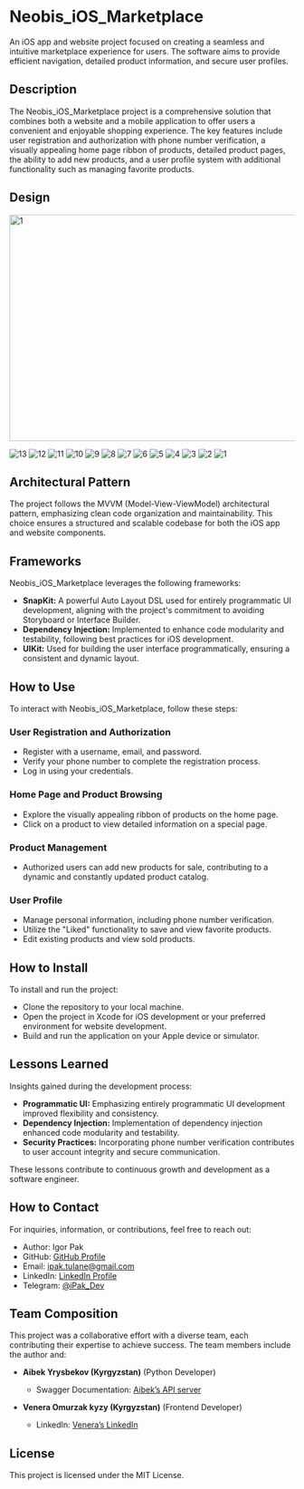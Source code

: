 # Neobis_iOS_Marketplace

An iOS app and website project focused on creating a seamless and intuitive marketplace experience for users. The software aims to provide efficient navigation, detailed product information, and secure user profiles.

## Description

The Neobis_iOS_Marketplace project is a comprehensive solution that combines both a website and a mobile application to offer users a convenient and enjoyable shopping experience. The key features include user registration and authorization with phone number verification, a visually appealing home page ribbon of products, detailed product pages, the ability to add new products, and a user profile system with additional functionality such as managing favorite products.

## Design

<img width="800" height="400" align="center" alt="1" src="(https://github.com/iPakTulane/Neobis_iOS_Marketplace/assets/117035210/b55a84db-d9a5-4680-9dcd-dcc4d935a39c)"/>

![13](https://github.com/iPakTulane/Neobis_iOS_Marketplace/assets/117035210/16821f57-9bed-4fd7-91ef-418c134f3ce3)
![12](https://github.com/iPakTulane/Neobis_iOS_Marketplace/assets/117035210/0fde9bc2-106a-4c5a-846a-abb5b7ec8049)
![11](https://github.com/iPakTulane/Neobis_iOS_Marketplace/assets/117035210/45e6cc98-78d5-4460-9e72-b60ffd641dee)
![10](https://github.com/iPakTulane/Neobis_iOS_Marketplace/assets/117035210/d8d93c70-ff61-4ac4-930c-64d467a68b4c)
![9](https://github.com/iPakTulane/Neobis_iOS_Marketplace/assets/117035210/8e43847d-d045-400b-a19a-e95a50391243)
![8](https://github.com/iPakTulane/Neobis_iOS_Marketplace/assets/117035210/d89e96c3-a53c-40ac-a6ae-1aa88d2bca9e)
![7](https://github.com/iPakTulane/Neobis_iOS_Marketplace/assets/117035210/ef6d5cba-0fe3-469b-9dc8-4b35dca2e745)
![6](https://github.com/iPakTulane/Neobis_iOS_Marketplace/assets/117035210/d15c26ac-f3c5-407a-9aba-6537f29e8fce)
![5](https://github.com/iPakTulane/Neobis_iOS_Marketplace/assets/117035210/27180a37-8793-4442-afdd-7512190e8106)
![4](https://github.com/iPakTulane/Neobis_iOS_Marketplace/assets/117035210/9378b1b8-ddfd-42da-87eb-03bc04330c1b)
![3](https://github.com/iPakTulane/Neobis_iOS_Marketplace/assets/117035210/8be9f8fb-7e1d-40cd-898a-a914a45fe3ac)
![2](https://github.com/iPakTulane/Neobis_iOS_Marketplace/assets/117035210/cf8aa1de-57a3-47d2-88a2-344afe627edc)
![1](https://github.com/iPakTulane/Neobis_iOS_Marketplace/assets/117035210/c2e4550f-ed38-46cf-9973-90726dc1712a)


## Architectural Pattern

The project follows the MVVM (Model-View-ViewModel) architectural pattern, emphasizing clean code organization and maintainability. This choice ensures a structured and scalable codebase for both the iOS app and website components.

## Frameworks

Neobis_iOS_Marketplace leverages the following frameworks:
- **SnapKit:** A powerful Auto Layout DSL used for entirely programmatic UI development, aligning with the project's commitment to avoiding Storyboard or Interface Builder.
- **Dependency Injection:** Implemented to enhance code modularity and testability, following best practices for iOS development.
- **UIKit:** Used for building the user interface programmatically, ensuring a consistent and dynamic layout.

## How to Use
To interact with Neobis_iOS_Marketplace, follow these steps:

### User Registration and Authorization
- Register with a username, email, and password.
- Verify your phone number to complete the registration process.
- Log in using your credentials.

### Home Page and Product Browsing
- Explore the visually appealing ribbon of products on the home page.
- Click on a product to view detailed information on a special page.

### Product Management
- Authorized users can add new products for sale, contributing to a dynamic and constantly updated product catalog.

### User Profile
- Manage personal information, including phone number verification.
- Utilize the "Liked" functionality to save and view favorite products.
- Edit existing products and view sold products.

## How to Install

To install and run the project:
- Clone the repository to your local machine.
- Open the project in Xcode for iOS development or your preferred environment for website development.
- Build and run the application on your Apple device or simulator.

## Lessons Learned
Insights gained during the development process:

- **Programmatic UI:** Emphasizing entirely programmatic UI development improved flexibility and consistency.
- **Dependency Injection:** Implementation of dependency injection enhanced code modularity and testability.
- **Security Practices:** Incorporating phone number verification contributes to user account integrity and secure communication.

These lessons contribute to continuous growth and development as a software engineer.

## How to Contact
For inquiries, information, or contributions, feel free to reach out:

- Author: Igor Pak
- GitHub: [GitHub Profile](https://github.com/iPakTulane)
- Email: [ipak.tulane@gmail.com](mailto:ipak.tulane@gmail.com)
- LinkedIn: [LinkedIn Profile](https://www.linkedin.com/in/igor-pak/)
- Telegram: [@iPak_Dev](https://t.me/iPak_Dev)

## Team Composition
This project was a collaborative effort with a diverse team, each contributing their expertise to achieve success. The team members include the author and:

- **Aibek Yrysbekov (Kyrgyzstan)** (Python Developer)
  - Swagger Documentation: [Aibek’s API server](https://aibek-backender.org.kg/swagger/)

- **Venera Omurzak kyzy (Kyrgyzstan)** (Frontend Developer)
  - LinkedIn: [Venera’s LinkedIn]( https://www.linkedin.com/in/veneraomurzakkyzy/)


## License
This project is licensed under the MIT License.

